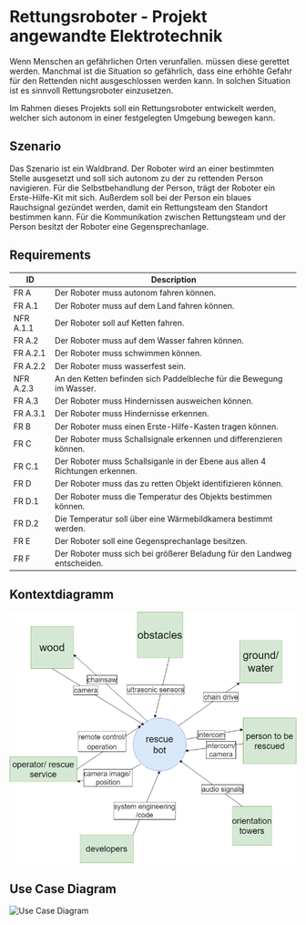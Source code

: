 # Rettungsroboter - Projekt angewandte Elektrotechnik
Wenn Menschen an gefährlichen Orten verunfallen. müssen diese gerettet werden. Manchmal ist die Situation so gefährlich, dass eine erhöhte Gefahr für den Rettenden nicht ausgeschlossen werden kann. In solchen Situation ist es sinnvoll Rettungsroboter einzusetzen.

Im Rahmen dieses Projekts soll ein Rettungsroboter entwickelt werden, welcher sich autonom in einer festgelegten Umgebung bewegen kann.

## Szenario
Das Szenario ist ein Waldbrand. Der Roboter wird an einer bestimmten Stelle ausgesetzt und soll sich autonom zu der zu rettenden Person navigieren. Für die Selbstbehandlung der Person, trägt der Roboter ein Erste-Hilfe-Kit mit sich. Außerdem soll bei der Person ein blaues Rauchsignal gezündet werden, damit ein Rettungsteam den Standort bestimmen kann. Für die Kommunikation zwischen Rettungsteam und der Person besitzt der Roboter eine Gegensprechanlage.

## Requirements
| ID |Description  |
|--|--|
|  FR A|Der Roboter muss autonom fahren können.  |
| FR A.1|Der Roboter muss auf dem Land fahren können.|
|NFR A.1.1 | Der Roboter soll auf Ketten fahren.|
|FR A.2|Der Roboter muss auf dem Wasser fahren können.|
|FR A.2.1|Der Roboter muss schwimmen können.|
|FR A.2.2|Der Roboter muss wasserfest sein.|
|NFR A.2.3|An den Ketten befinden sich Paddelbleche für die Bewegung im Wasser.|
|FR A.3|Der Roboter muss Hindernissen ausweichen können.|
|FR A.3.1|Der Roboter muss Hindernisse erkennen.|
|FR B|Der Roboter muss einen Erste-Hilfe-Kasten tragen können.|
|FR C|Der Roboter muss Schallsignale erkennen und differenzieren können.|
|FR C.1|Der Roboter muss Schallsiganle in der Ebene aus allen 4 Richtungen erkennen.|
|FR D|Der Roboter muss das zu retten Objekt identifizieren können.|
|FR D.1|Der Roboter muss die Temperatur des Objekts bestimmen können.|
|FR D.2|Die Temperatur soll über eine Wärmebildkamera bestimmt werden.|
|FR E|Der Roboter soll eine Gegensprechanlage besitzen.|
|FR F|Der Roboter muss sich bei größerer Beladung für den Landweg entscheiden.|




## Kontextdiagramm

![Kontextdiagramm](/REVISION/diagrams/contex_diagram.png)

## Use Case Diagram

![Use Case Diagram](/REVISION/diagrams/Use-Case,png)

